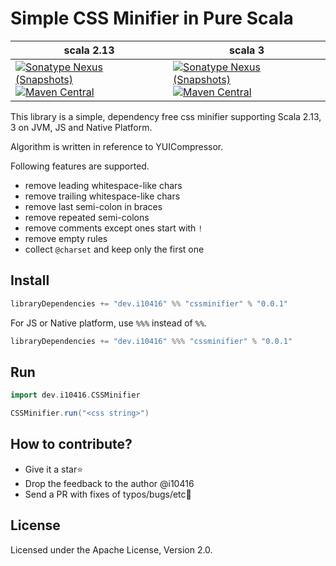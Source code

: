 # Simple CSS Minifier in Pure Scala


|scala 2.13|scala 3|
|---|---|
|[![Sonatype Nexus (Snapshots)](https://img.shields.io/nexus/s/https/s01.oss.sonatype.org/dev.i10416/cssminifier_2.13.svg)](https://s01.oss.sonatype.org/content/repositories/snapshots/dev/i10416/cssminifier_2.13/)<br/>[![Maven Central](https://maven-badges.herokuapp.com/maven-central/dev.i10416/cssminifier_2.13/badge.svg)](https://maven-badges.herokuapp.com/maven-central/dev.i10416/cssminifier_2.13)|[![Sonatype Nexus (Snapshots)](https://img.shields.io/nexus/s/https/s01.oss.sonatype.org/dev.i10416/cssminifier_3.svg)](https://s01.oss.sonatype.org/content/repositories/snapshots/dev/i10416/csscompress_3/)<br/>[![Maven Central](https://maven-badges.herokuapp.com/maven-central/dev.i10416/cssminifier_3/badge.svg)](https://maven-badges.herokuapp.com/maven-central/dev.i10416/cssminifier_3)|


This library is a simple, dependency free css minifier supporting Scala 2.13, 3 on JVM, JS and Native Platform.

Algorithm is written in reference to YUICompressor.

Following features are supported.

- remove leading whitespace-like chars
- remove trailing whitespace-like chars
- remove last semi-colon in braces
- remove repeated semi-colons
- remove comments except ones start with `!`
- remove empty rules
- collect `@charset` and keep only the first one

## Install

```scala
libraryDependencies += "dev.i10416" %% "cssminifier" % "0.0.1"
```

For JS or Native platform, use `%%%` instead of `%%`.

```scala
libraryDependencies += "dev.i10416" %%% "cssminifier" % "0.0.1"
```

## Run

```scala
import dev.i10416.CSSMinifier

CSSMinifier.run("<css string>")
```

## How to contribute?

- Give it a star⭐
- Drop the feedback to the author @i10416
- Send a PR with fixes of typos/bugs/etc🐛

## License

Licensed under the Apache License, Version 2.0.
